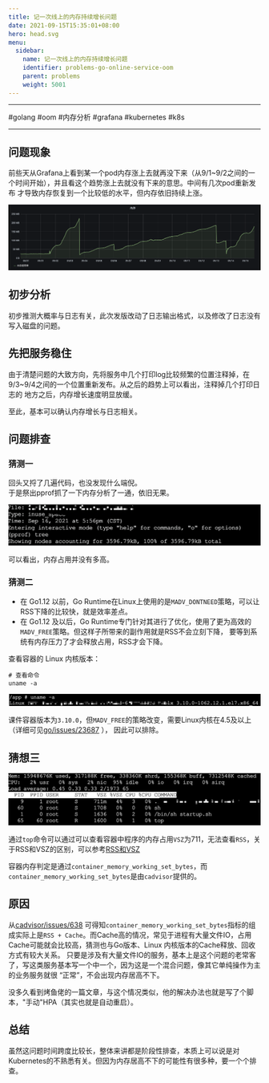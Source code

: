 ```yaml
---
title: 记一次线上的内存持续增长问题
date: 2021-09-15T15:35:01+08:00
hero: head.svg
menu:
  sidebar:
    name: 记一次线上的内存持续增长问题
    identifier: problems-go-online-service-oom
    parent: problems
    weight: 5001
---
```


---

#golang #oom #内存分析 #grafana #kubernetes #k8s

---

## 问题现象

前些天从Grafana上看到某一个pod内存涨上去就再没下来（从9/1~9/2之间的一个时间开始），并且看这个趋势涨上去就没有下来的意思。中间有几次pod重新发布
才导致内存恢复到一个比较低的水平，但内存依旧持续上涨。

![memory](memory.png)

## 初步分析

初步推测大概率与日志有关，此次发版改动了日志输出格式，以及修改了日志没有写入磁盘的问题。

## 先把服务稳住

由于清楚问题的大致方向，先将服务中几个打印log比较频繁的位置注释掉，在9/3~9/4之间的一个位置重新发布。从之后的趋势上可以看出，注释掉几个打印日志的
地方之后，内存增长速度明显放缓。

至此，基本可以确认内存增长与日志相关。

## 问题排查

### 猜测一

回头又捋了几遍代码，也没发现什么端倪。  
于是祭出pprof抓了一下内存分析了一通，依旧无果。

![pprof-tree](pprof-tree.png)

可以看出，内存占用并没有多高。

### 猜测二

- 在 Go1.12 以前，Go Runtime在Linux上使用的是`MADV_DONTNEED`策略，可以让RSS下降的比较快，就是效率差点。
- 在 Go1.12 及以后，Go Runtime专门针对其进行了优化，使用了更为高效的`MADV_FREE`策略。但这样子所带来的副作用就是RSS不会立刻下降，
  要等到系统有内存压力了才会释放占用，RSS才会下降。

查看容器的 Linux 内核版本：

```shell
# 查看命令
uname -a
```

![uname](uname.png)

课件容器版本为`3.10.0`，但`MADV_FREE`的策略改变，需要Linux内核在4.5及以上（详细可见[go/issues/23687](https://github.com/golang/go/issues/23687) ），
因此可以排除。

## 猜想三

![top](top.png)

通过`top`命令可以通过可以查看容器中程序的内存占用`VSZ`为711，无法查看`RSS`，关于RSS和VSZ的区别，可以参考[RSS和VSZ](https://ormissia.github.io/notes/linux/system/system/)

容器内存判定是通过`container_memory_working_set_bytes`，而`container_memory_working_set_bytes`是由`cadvisor`提供的。

## 原因

从[cadvisor/issues/638](https://github.com/google/cadvisor/issues/638) 可得知`container_memory_working_set_bytes`指标的组
成实际上是`RSS + Cache`。而Cache高的情况，常见于进程有大量文件IO，占用Cache可能就会比较高，猜测也与Go版本、Linux 内核版本的Cache释放、回收方式有较大关系。
只要是涉及有大量文件IO的服务，基本上是这个问题的老常客了，写这类服务基本写一个中一个，因为这是一个混合问题，像其它单纯操作为主的业务服务就很 “正常”，不会出现内存居高不下。

没多久看到烤鱼佬的一篇文章，与这个情况类似，他的解决办法也就是写了个脚本，"手动"HPA（其实也就是自动重启）。

## 总结

虽然这问题时间跨度比较长，整体来讲都是阶段性排查，本质上可以说是对Kubernetes的不熟悉有关。但因为内存居高不下的可能性有很多种，要一个个排查。
